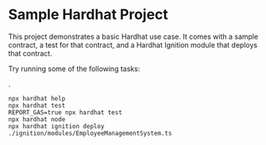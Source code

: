# Sample Hardhat Project

This project demonstrates a basic Hardhat use case. It comes with a sample contract, a test for that contract, and a Hardhat Ignition module that deploys that contract.

Try running some of the following tasks:

.

```shell
npx hardhat help
npx hardhat test
REPORT_GAS=true npx hardhat test
npx hardhat node
npx hardhat ignition deploy ./ignition/modules/EmployeeManagementSystem.ts
```
